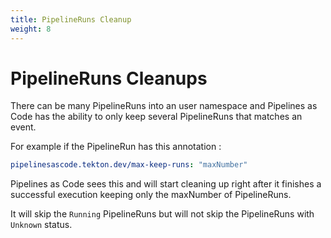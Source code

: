 ```yaml
---
title: PipelineRuns Cleanup
weight: 8
---
```

# PipelineRuns Cleanups

There can be many PipelineRuns into an user namespace and Pipelines as Code
has the ability to only keep several PipelineRuns that matches an event.

For example if the PipelineRun has this annotation :

```yaml
pipelinesascode.tekton.dev/max-keep-runs: "maxNumber"
```

Pipelines as Code sees this and will start cleaning up right after it finishes a
successful execution keeping only the maxNumber of PipelineRuns.

It will skip the `Running` PipelineRuns but will not skip the PipelineRuns with
`Unknown` status.
